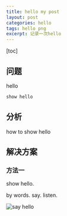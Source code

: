 ```yaml
---
title: hello my post
layout: post
categories: hello
tags: hello png
excerpt: 记录一次hello
---
```

[toc]
## 问题

hello

```c
show hello
```


## 分析

how to show hello

## 解决方案

### 方法一

show hello.

by words.
say.
listen.

![say hello](https://AppleLin8.github.io/assets/img/say_hello.png)